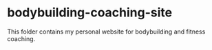 # bodybuilding-coaching-site
This folder contains my personal website for bodybuilding and fitness coaching.
